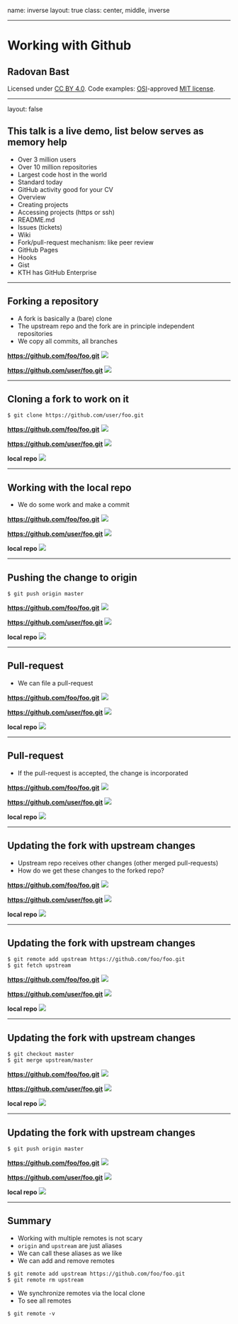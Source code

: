 name: inverse
layout: true
class: center, middle, inverse

---

# Working with Github

## Radovan Bast

Licensed under [CC BY 4.0](https://creativecommons.org/licenses/by/4.0/).
Code examples: [OSI](http://opensource.org)-approved [MIT license](http://opensource.org/licenses/mit-license.html).

---

layout: false

## This talk is a live demo, list below serves as memory help

- Over 3 million users
- Over 10 million repositories
- Largest code host in the world
- Standard today
- GitHub activity good for your CV
- Overview
- Creating projects
- Accessing projects (https or ssh)
- README.md
- Issues (tickets)
- Wiki
- Fork/pull-request mechanism: like peer review
- GitHub Pages
- Hooks
- Gist
- KTH has GitHub Enterprise

---

## Forking a repository

- A fork is basically a (bare) clone
- The upstream repo and the fork are in principle independent repositories
- We copy all commits, all branches

**https://github.com/foo/foo.git**
![](img/git/github/github-remote-01.svg)

**https://github.com/user/foo.git**
![](img/git/github/github-remote-01.svg)

---

## Cloning a fork to work on it

```shell
$ git clone https://github.com/user/foo.git
```

**https://github.com/foo/foo.git**
![](img/git/github/github-remote-01.svg)

**https://github.com/user/foo.git**
![](img/git/github/github-remote-01.svg)

**local repo**
![](img/git/github/github-local-01.svg)

---

## Working with the local repo

- We do some work and make a commit

**https://github.com/foo/foo.git**
![](img/git/github/github-remote-01.svg)

**https://github.com/user/foo.git**
![](img/git/github/github-remote-01.svg)

**local repo**
![](img/git/github/github-local-02.svg)

---

## Pushing the change to origin

```shell
$ git push origin master
```

**https://github.com/foo/foo.git**
![](img/git/github/github-remote-01.svg)

**https://github.com/user/foo.git**
![](img/git/github/github-remote-02.svg)

**local repo**
![](img/git/github/github-local-03.svg)

---

## Pull-request

- We can file a pull-request

**https://github.com/foo/foo.git**
![](img/git/github/github-remote-01.svg)

**https://github.com/user/foo.git**
![](img/git/github/github-remote-02.svg)

**local repo**
![](img/git/github/github-local-03.svg)

---

## Pull-request

- If the pull-request is accepted, the change is incorporated

**https://github.com/foo/foo.git**
![](img/git/github/github-remote-02.svg)

**https://github.com/user/foo.git**
![](img/git/github/github-remote-02.svg)

**local repo**
![](img/git/github/github-local-03.svg)

---

## Updating the fork with upstream changes

- Upstream repo receives other changes (other merged pull-requests)
- How do we get these changes to the forked repo?

**https://github.com/foo/foo.git**
![](img/git/github/github-remote-03.svg)

**https://github.com/user/foo.git**
![](img/git/github/github-remote-02.svg)

**local repo**
![](img/git/github/github-local-03.svg)

---

## Updating the fork with upstream changes

```shell
$ git remote add upstream https://github.com/foo/foo.git
$ git fetch upstream
```

**https://github.com/foo/foo.git**
![](img/git/github/github-remote-03.svg)

**https://github.com/user/foo.git**
![](img/git/github/github-remote-02.svg)

**local repo**
![](img/git/github/github-local-04.svg)

---

## Updating the fork with upstream changes

```shell
$ git checkout master
$ git merge upstream/master
```

**https://github.com/foo/foo.git**
![](img/git/github/github-remote-03.svg)

**https://github.com/user/foo.git**
![](img/git/github/github-remote-02.svg)

**local repo**
![](img/git/github/github-local-05.svg)

---

## Updating the fork with upstream changes

```shell
$ git push origin master
```

**https://github.com/foo/foo.git**
![](img/git/github/github-remote-03.svg)

**https://github.com/user/foo.git**
![](img/git/github/github-remote-03.svg)

**local repo**
![](img/git/github/github-local-06.svg)

---

## Summary

- Working with multiple remotes is not scary
- `origin` and `upstream` are just aliases
- We can call these aliases as we like
- We can add and remove remotes

```shell
$ git remote add upstream https://github.com/foo/foo.git
$ git remote rm upstream
```

- We synchronize remotes via the local clone
- To see all remotes

```shell
$ git remote -v
```
